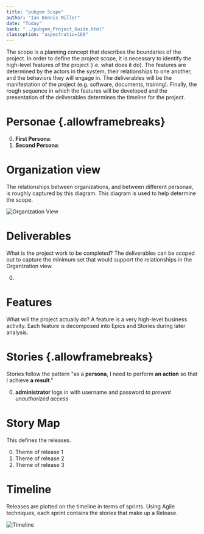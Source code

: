 ```yaml
---
title: "pubgem Scope"
author: "Ian Dennis Miller"
date: "Today"
back: "../pubgem_Project_Guide.html"
classoption: "aspectratio=169"
---
```


The scope is a planning concept that describes the boundaries of the project.  In order to define the project scope, it is necessary to identify the high-level features of the project (i.e. what does it do).  The features are determined by the actors in the system, their relationships to one another, and the behaviors they will engage in.  The deliverables will be the manifestation of the project (e.g. software, documents, training).  Finally, the rough sequence in which the features will be developed and the presentation of the deliverables determines the timeline for the project.

# Personae {.allowframebreaks}

0. **First Persona**:
0. **Second Persona**:

# Organization view

The relationships between organizations, and between different personae, is roughly captured by this diagram.  This diagram is used to help determine the scope.

![Organization View](output/planning/pubgem_Organization_View.png)

# Deliverables

What is the project work to be completed?  The deliverables can be scoped out to capture the minimum set that would support the relationships in the Organization view.

0.

# Features

What will the project actually do?  A feature is a very high-level business activity.  Each feature is decomposed into Epics and Stories during later analysis.

# Stories {.allowframebreaks}

Stories follow the pattern "as a **persona**, I need to perform **an action** so that I achieve **a result**."

0. **administrator** logs in with username and password *to prevent unauthorized access*

# Story Map

This defines the releases.

0. Theme of release 1
0. Theme of release 2
0. Theme of release 3

# Timeline

Releases are plotted on the timeline in terms of sprints.  Using Agile techniques, each sprint contains the stories that make up a Release.

![Timeline](output/planning/pubgem_Timeline.png)

